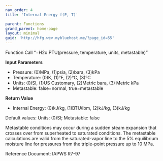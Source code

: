 ```yaml
---
nav_order: 4
title: 'Internal Energy f(P, T)'

parent: Functions
grand_parent: home-page
layout: minimal
guid: 'http://hfg.wev.mybluehost.me/?page_id=55'
---
```


Function Call “=H2o.PTU(pressure, temperature, units, metastable)”

**Input Parameters**

- Pressure: (0)MPa, (1)psia, (2)bara, (3)kPa
- Temperature: (0)K, (1)°F, (2)°C, (3)°C
- Units: (0)SI, (1)US Customary, (2)Metric bara, (3) Metric kPa
- Metastable: false=normal, true=metastable

**Return Value**

- Internal Energy: (0)kJ/kg, (1)BTU/lbm, (2)kJ/kg, (3)kJ/kg

Default values: Units: (0)SI; Metastable: false

Metastable conditions may occur during a sudden steam expansion that crosses over from superheated to saturated conditions. The metastable calculations are valid from the saturated-vapor line to the 5% equilibrium moisture line for pressures from the triple-point pressure up to 10 MPa.

Reference Document: IAPWS R7-97